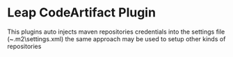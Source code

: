 # Leap CodeArtifact Plugin

This plugins auto injects maven repositories credentials into the settings file (~\.m2\settings.xml) 
the same approach may be used to setup other kinds of repositories
